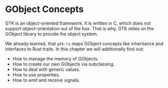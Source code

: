# GObject Concepts

GTK is an object-oriented framework.
It is written in C, which does not support object-orientation out of the box.
That is why, GTK relies on the GObject library to provide the object system.

We already learned, that `gtk-rs` maps GObject concepts like inheritance and interfaces to Rust traits.
In this chapter we will additionally find out:
- How to manage the memory of GObjects.
- How to create our own GObjects via subclassing.
- How to deal with generic values.
- How to use properties.
- How to emit and receive signals.
